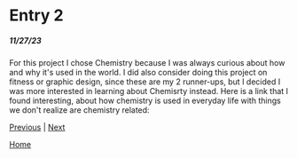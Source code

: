 # Entry 2
##### 11/27/23


For this project I chose Chemistry because I was always curious about how and why it's used in the world. I did also consider doing this project on fitness or graphic design, since these are my 2 runner-ups, but I decided I was more interested in learning about Chemisrty instead. Here is a link that I found interesting, about how chemistry is used in everyday life with things we don't realize are chemistry related: [](https://www.advancedchemtech.com/what-is-the-application-of-chemistry-in-daily-life/#:~:text=Chemistry%20is%20used%20in%20daily,using%20antibacterial%20soap%2C%20and%20more.)

[Previous](entry01.md) | [Next](entry03.md)

[Home](../README.md)
